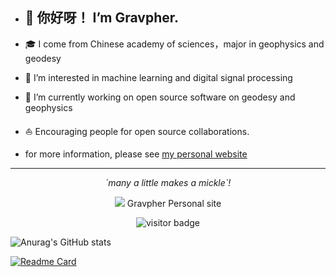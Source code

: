 - ## 👋 你好呀！ I’m Gravpher. 

- 🎓 I come from Chinese academy of sciences，major in geophysics and geodesy

- 👀 I’m interested in machine learning and digital signal processing

- 🌱 I’m currently working on open source software on geodesy and geophysics 

- ⛵ Encouraging people for open source collaborations.

- for more information, please see [my personal website](https://goujianing.ml/) 

<hr>
<p align="center">
  <i>`many a little makes a mickle`!</i>

<p align="center">
<a href= "https://goujianing.ml"><img src="https://img.icons8.com/material-outlined/27/000000/geography.png"/></a> Gravpher Personal site
</p>


<p  align="center">
<img src="https://visitor-badge.laobi.icu/badge?page_id=George-Gou.Gravpher" alt="visitor badge"/>       
</p>

</p>



![Anurag's GitHub stats](https://github-readme-stats.vercel.app/api?username=George-Gou&show_icons=true&theme=dracula)

[![Readme Card](https://github-readme-stats.vercel.app/api/pin/?username=Gravity-Geodesy-China-Community&repo=Gravity-Geodesy-China-Community.github.io&theme=merko)](https://github.com/Gravity-Geodesy-China-Community/Gravity-Geodesy-China-Community.github.io)


  
